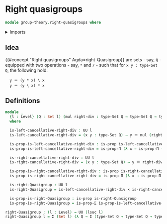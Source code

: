 # Right quasigroups

```agda
module group-theory.right-quasigroups where
```

<details><summary>Imports</summary>

```agda
open import foundation.dependent-pair-types
open import foundation.identity-types
open import foundation.propositions
open import foundation.sets
open import foundation.universe-levels

open import foundation-core.cartesian-product-types
```

</details>

## Idea

{{#concept "Right quasigroups" Agda=right-Quasigroup}} are sets - say, `Q` -
equipped with two operations - say, `*` and `/` - such that for
`x y : type-Set Q`, the following hold:

```text
  y ＝ (y * x) \ x
  y ＝ (y \ x) * x
```

## Definitions

```agda
module _
  {l : Level} (Q : Set l) (mul right-div : type-Set Q → type-Set Q → type-Set Q)
  where

  is-left-cancellative-right-div : UU l
  is-left-cancellative-right-div = (x y : type-Set Q) → y ＝ mul (right-div y x) x

  is-prop-is-left-cancellative-right-div : is-prop is-left-cancellative-right-div
  is-prop-is-left-cancellative-right-div = is-prop-Π (λ x → is-prop-Π (λ y → is-set-type-Set Q y (mul (right-div y x) x)))

  is-right-cancellative-right-div : UU l
  is-right-cancellative-right-div = (x y : type-Set Q) → y ＝ right-div (mul y x) x

  is-prop-is-right-cancellative-right-div : is-prop is-right-cancellative-right-div
  is-prop-is-right-cancellative-right-div = is-prop-Π (λ x → is-prop-Π (λ y → is-set-type-Set Q y (right-div (mul y x) x)))

  is-right-Quasigroup : UU l
  is-right-Quasigroup = is-left-cancellative-right-div × is-right-cancellative-right-div

  is-prop-is-right-Quasigroup : is-prop is-right-Quasigroup
  is-prop-is-right-Quasigroup = is-prop-Σ is-prop-is-left-cancellative-right-div (λ _ → is-prop-is-right-cancellative-right-div)

right-Quasigroup : (l : Level) → UU (lsuc l)
right-Quasigroup l = Σ (Set l) (λ Q → Σ (type-Set Q → type-Set Q → type-Set Q) (λ mul → Σ (type-Set Q → type-Set Q → type-Set Q) λ right-div → is-right-Quasigroup Q mul right-div))
```
